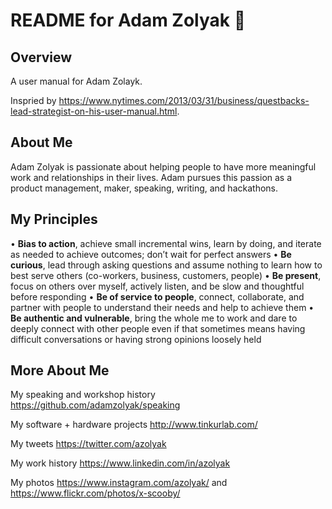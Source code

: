 #  README for Adam Zolyak 👱

## Overview
A user manual for Adam Zolayk.  

Inspried by https://www.nytimes.com/2013/03/31/business/questbacks-lead-strategist-on-his-user-manual.html.  

## About Me

Adam Zolyak is passionate about helping people to have more meaningful work and relationships in their lives.  Adam pursues this passion as a product management, maker, speaking, writing, and hackathons. 

## My Principles
• **Bias to action**, achieve small incremental wins, learn by doing, and iterate as needed to achieve outcomes; don’t wait for perfect answers 
• **Be curious**, lead through asking questions and assume nothing to learn how to best serve others (co-workers, business, customers, people)
• **Be present**, focus on others over myself, actively listen, and be slow and thoughtful before responding
• **Be of service to people**, connect, collaborate, and partner with people to understand their needs and help to achieve them
• **Be authentic and vulnerable**, bring the whole me to work and dare to deeply connect with other people even if that sometimes means having difficult conversations or having strong opinions loosely held 


## More About Me

My speaking and workshop history https://github.com/adamzolyak/speaking

My software + hardware projects http://www.tinkurlab.com/

My tweets https://twitter.com/azolyak

My work history https://www.linkedin.com/in/azolyak

My photos https://www.instagram.com/azolyak/ and https://www.flickr.com/photos/x-scooby/
